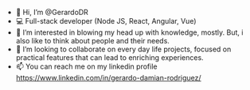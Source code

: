 - 👋 Hi, I’m @GerardoDR
- 💻 Full-stack developer (Node JS, React, Angular, Vue)
- 👀 I’m interested in blowing my head up with knowledge, mostly. But, i also like to think about people and their needs.
- 💞️ I’m looking to collaborate on every day life projects, focused on practical features that can lead to enriching experiences.
- 📫 You can reach me on my linkedin profile https://www.linkedin.com/in/gerardo-damian-rodriguez/

<!---
GerardoDR/GerardoDR is a ✨ special ✨ repository because its `README.md` (this file) appears on your GitHub profile.
You can click the Preview link to take a look at your changes.
--->
